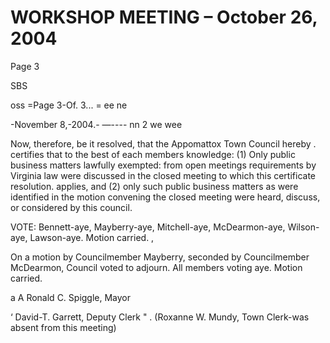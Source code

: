 # WORKSHOP MEETING – October 26, 2004

Page 3

SBS

oss =Page 3-Of. 3... = ee ne

-November 8,-2004.- —---- nn 2 we wee

Now, therefore, be it resolved, that the Appomattox Town Council hereby .
certifies that to the best of each members knowledge: (1) Only public business
matters lawfully exempted: from open meetings requirements by Virginia law
were discussed in the closed meeting to which this certificate resolution. applies,
and (2) only such public business matters as were identified in the motion
convening the closed meeting were heard, discuss, or considered by this council.

VOTE: Bennett-aye, Mayberry-aye, Mitchell-aye, McDearmon-aye, Wilson-aye,
Lawson-aye. Motion carried. ,

On a motion by Councilmember Mayberry, seconded by Councilmember
McDearmon, Council voted to adjourn. All members voting aye. Motion carried.

a A Ronald C. Spiggle, Mayor

‘ David-T. Garrett, Deputy Clerk
" . (Roxanne W. Mundy, Town Clerk-was absent from this meeting)